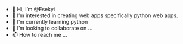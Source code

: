 - 👋 Hi, I’m @Esekyi
- 👀 I’m interested in creating web apps specifically python web apps.
- 🌱 I’m currently learning python
- 💞️ I’m looking to collaborate on ...
- 📫 How to reach me ...

<!---
Esekyi/Esekyi is a ✨ special ✨ repository because its `README.md` (this file) appears on your GitHub profile.
You can click the Preview link to take a look at your changes.
--->
